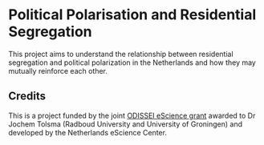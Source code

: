 # Political Polarisation and Residential Segregation
This project aims to understand the relationship between residential segregation and political polarization in the Netherlands and how they may mutually reinforce each other.

## Credits
This is a project funded by the joint [ODISSEI eScience grant](https://odissei-data.nl/en/escience-grant/) awarded to Dr Jochem Tolsma (Radboud University and University of Groningen) and developed by the Netherlands eScience Center.


